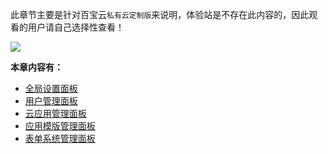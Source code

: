 此章节主要是针对百宝云`私有云定制版`来说明，体验站是不存在此内容的，因此观看的用户请自己选择性查看！

![](http://docfiles.baibaoyun.com/FhZtqRHhjJqqIH8lxWuGlHQoMfAa)

**本章内容有：**

* [全局设置面板](全局设置面板.md)
* [用户管理面板](用户管理面板.md)
* [云应用管理面板](云应用管理面板.md)
* [应用模版管理面板](应用模版管理面板.md)
* [表单系统管理面板](表单系统管理面板.md)


